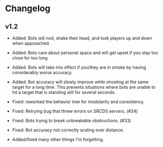 # Changelog

## v1.2

* Added: Bots will nod, shake their head, and look players up and down when approached.

* Added: Bots care about personal space and will get upset if you stay too close for too long.

* Added: Bots will take into effect if you/they are in smoke by having considerably worse accuracy.

* Added: Bot accuracy will slowly improve while shooting at the same target for a long time. This prevents situations where bots are unable to hit a target that is standing still for several seconds.

* Fixed: reworked the behavior tree for modularity and consistency.

* Fixed: Retrying bug that threw errors on SRCDS servers. (#34)

* Fixed: Bots trying to break unbreakable obstructions. (#33)

* Fixed: Bot accuracy not correctly scaling over distance.

* Added/fixed many other things I'm forgetting.
